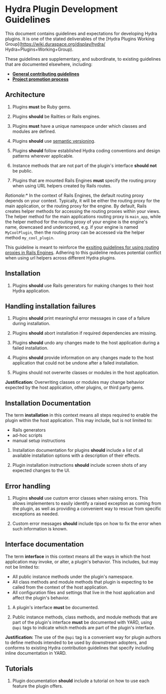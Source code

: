 # Hydra Plugin Development Guidelines

This document contains guidelines and expectations for developing Hydra plugins. It is one of the stated deliverables of the [Hydra Plugins Working Group](https://wiki.duraspace.org/display/hydra/
Hydra+Plugins+Working+Group).

These guidelines are supplementary, and subordinate, to existing guidelines that are documented elsewhere, including:
  * [**General contributing guidelines**](https://github.com/projecthydra/hydra/blob/master/CONTRIBUTING.md)
  * [**Project promotion process**](http://projecthydra-labs.github.io/promotion.html)


## Architecture

1. Plugins **must** be Ruby gems.

1. Plugins **should** be Railties or Rails engines.

1. Plugins **must** have a unique namespace under which classes and modules are defined.

1. Plugins **should** use [semantic versioning](http://semver.org).

1. Plugins **should** follow established Hydra coding conventions and design patterns wherever applicable.

1. Instance methods that are not part of the plugin's interface **should not** be public.

1. Plugins that are mounted Rails Engines **must** specify the routing proxy when using URL helpers created by Rails routes.

  *Rationale:** In the context of Rails Engines, the default routing proxy depends on your context. Typically, it will be either the routing proxy for the main application, or the routing proxy for the engine. By default, Rails creates helper methods for accessing the routing proxies within your views. The helper method for the main applications routing proxy is `main_app`, while the helper method for the routing proxy of your engine is the engine's name, downcased and underscored, e.g. if your engine is named `MyCoolPlugin`, then the routing proxy can be accessed via the helper method `my_cool_plugin`.

  This guideline is meant to reinforce the [exsiting guidelines for using routing proxies in Rails Engines](http://edgeguides.rubyonrails.org/engines.html#routes). Adhering to this guideline reduces potential conflict when using url helpers across different Hydra plugins.

## Installation

1. Plugins **should** use Rails generators for making changes to their host Hydra application.

## Handling installation failures

1. Plugins **should** print meaningful error messages in case of a failure during installation.

1. Plugins **should** abort installation if required dependencies are missing.

1. Plugins **should** undo any changes made to the host application during a failed installation.

1. Plugins **should** provide information on any changes made to the host application that could not be undone after a failed installation.

1. Plugins should not overwrite classes or modules in the host application.

  **Justification:** Overwriting classes or modules may change behavior expected by the host application, other plugins, or third party gems.

## Installation Documentation

The term **installation** in this context means all steps required to enable the plugin within the host application. This may include, but is not limited to:
  * Rails generators
  * ad-hoc scripts
  * manual setup instructions

1. Installation documentation for plugins **should** include a list of all available installation options with a description of their effects.

1. Plugin installation instructions **should** include screen shots of any expected changes to the UI.

## Error handling

1. Plugins **should** use custom error classes when raising errors. This allows implementers to easily identify a raised exception as coming from the plugin, as well as providing a convenient way to rescue from specific exceptions as needed.

1. Custom error messages **should** include tips on how to fix the error when such information is known.

## Interface documentation

The term **interface** in this context means all the ways in which the host application may invoke, or alter, a plugin's behavior. This includes, but may not be limited to:
  * All public instance methods under the plugin's namespace.
  * All class methods and module methods that plugin is expecting to be called from the context of the host application.
  * All configuration files and settings that live in the host application and affect the plugin's behavior.

1. A plugin's interface **must** be documented.

1. Public instance methods, class methods, and module methods that are part of the plugin's interface **must** be documented with YARD, using `@api` tags to indicate which methods are part of the plugin's interface.

  **Justification:** The use of the `@api` tag is a convenient way for plugin authors to define methods intended to be used by downstream adopters, and conforms to existing Hydra contribution guidelines that specify including inline documentation in YARD.

## Tutorials

1. Plugin documentation **should** include a tutorial on how to use each feature the plugin offers.
